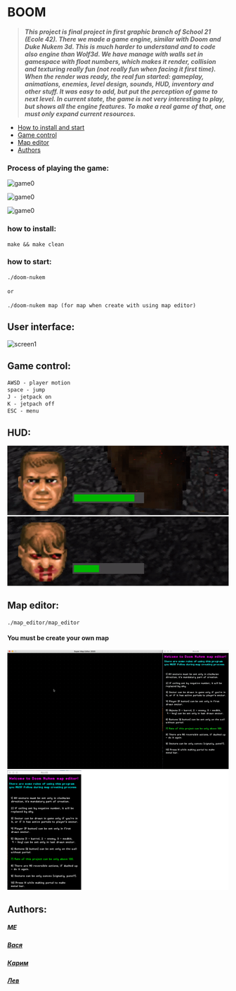 # BOOM

>***This project is final project in first graphic branch of School 21 (Ecole 42). There we made a game engine, similar with  Doom and Duke Nukem 3d. This is much harder to understand and to code also engine than Wolf3d. We have manage with walls 
 set in gamespace with float numbers, which makes it render, collision and texturing really fun (not really fun when facing  it first time). When the render was ready, the real fun started: gameplay, animations, enemies, level design, sounds, HUD, inventory and other stuff. It was easy to add, but put the perception of game to next level. In current state, the game is  not very interesting to play, but shows all the engine features. To make a real game of that, one must only expand current   resources.***


- [How to install ](#id-section1)
 [ and start](#id-section2)
- [Game control](#id-section3)
- [Map editor](#id-section4)
- [Authors](#id-section5)

### Process of playing the game:
![game0](https://github.com/odnaks/-/blob/master/BOOM/game0.gif)

![game0](https://github.com/odnaks/-/blob/master/BOOM/game1.gif)

![game0](https://github.com/odnaks/-/blob/master/BOOM/game2.gif)

### how to install: <div id='id-section1'/>
```shell
make && make clean
```

### how to start: <div id='id-section2'/>
```shell
./doom-nukem

or

./doom-nukem map (for map when create with using map editor)
```
## User interface:
![screen1](https://github.com/odnaks/-/blob/master/BOOM/ezgif-1-6f83a86bfe4d.gif)

## Game control: <div id='id-section3'/>
```shell
AWSD - player motion
space - jump
J - jetpack on
K - jetpach off
ESC - menu
```

## HUD:

![head2](https://github.com/odnaks/-/blob/master/BOOM/head_2.gif)
![head3](https://github.com/odnaks/-/blob/master/BOOM/head_3.gif)

## Map editor: <div id='id-section4'/>

```shell
./map_editor/map_editor
```

#### You must be create your own map
![edit](https://github.com/odnaks/-/blob/master/BOOM/edit.gif)
![edit](https://github.com/odnaks/-/blob/master/BOOM/ru.png)

## Authors: <div id='id-section5'/>
##### ME
##### [Вася](https://github.com/Twitting)
##### [Карим](https://github.com/ebednar)
##### [Лев](https://github.com/foxers1)
